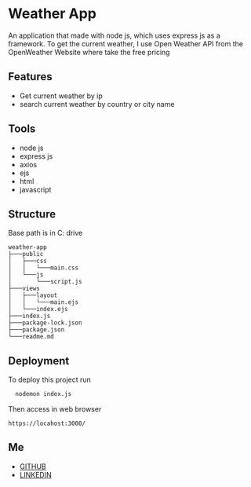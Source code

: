 
# Weather App

An application that made with node js, which uses express js as a framework. To get the current weather, I use Open Weather API from the OpenWeather  Website where take the free pricing

## Features
- Get current weather by ip
- search current weather by country or city name

## Tools
- node js
- express js
- axios
- ejs
- html
- javascript

## Structure 

Base path is in C: drive

```
weather-app
├───public
│   ├───css
│   │   └───main.css
│   └───js
│       └───script.js
├───views
│   ├───layout
│   │   └───main.ejs
│   └───index.ejs  
├───index.js
├───package-lock.json
├───package.json
└───readme.md

```


## Deployment

To deploy this project run

```bash
  nodemon index.js
```
Then access in web browser 
```
https://locahost:3000/
```

## Me

- [GITHUB](https://github.com/bayek335/)
- [LINKEDIN](https://www.linkedin.com/in/bayu-pamungkas-b85399221/)
